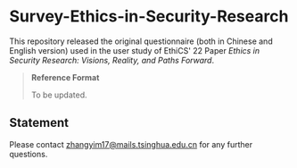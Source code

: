 # Survey-Ethics-in-Security-Research

This repository released the original questionnaire (both in Chinese and English version) used in the user study of EthiCS' 22 Paper *Ethics in Security Research: Visions, Reality, and Paths Forward*.

>**Reference Format** 
> 
> To be updated.

## Statement

Please contact zhangyim17@mails.tsinghua.edu.cn for any further questions.





